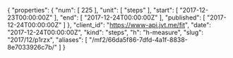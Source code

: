 {
  "properties": {
    "num": [
      225
    ],
    "unit": [
      "steps"
    ],
    "start": [
      "2017-12-23T00:00:00Z"
    ],
    "end": [
      "2017-12-24T00:00:00Z"
    ],
    "published": [
      "2017-12-24T00:00:00Z"
    ]
  },
  "client_id": "https://www-api.jvt.me/fit",
  "date": "2017-12-24T00:00:00Z",
  "kind": "steps",
  "h": "h-measure",
  "slug": "2017/12/p1rzx",
  "aliases": [
    "/mf2/66da5f86-7dfd-4a1f-8838-8e7033926c7b/"
  ]
}
